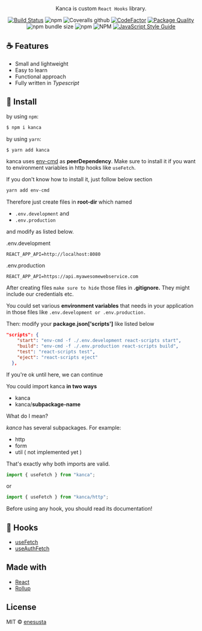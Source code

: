 
<br/>

<div align="center">

 Kanca is custom `React Hooks` library.

[![Build Status](https://img.shields.io/travis/73VW/TechnicalReport.svg?style=for-the-badge&label=build)](https://travis-ci.com/enesusta/kanca)
![npm](https://img.shields.io/npm/v/kanca?color=orange&style=for-the-badge)
![Coveralls github](https://img.shields.io/coveralls/github/enesusta/kanca?style=for-the-badge)
[![CodeFactor](https://www.codefactor.io/repository/github/enesusta/kanca/badge?style=for-the-badge)](https://www.codefactor.io/repository/github/enesusta/kanca)
[![Package Quality](https://npm.packagequality.com/shield/kanca.svg?style=for-the-badge&color=red)](https://packagequality.com/#?package=kanca)
![npm bundle size](https://img.shields.io/bundlephobia/min/kanca?color=orange&style=for-the-badge)
![npm](https://img.shields.io/npm/dm/kanca?style=for-the-badge)
![NPM](https://img.shields.io/npm/l/kanca?color=blue&style=for-the-badge)
[![JavaScript Style Guide](https://img.shields.io/badge/code_style-standard-brightgreen.svg?style=for-the-badge&color=black)](https://standardjs.com)

</div>

## ☕️ Features

* Small and lightweight
* Easy to learn
* Functional approach
* Fully written in *Typescript*


## 🕺 Install

by using `npm`:
```bash
$ npm i kanca
```

by using `yarn`:

```bash
$ yarn add kanca
```

kanca uses [env-cmd](https://www.npmjs.com/package/env-cmd) as **peerDependency**. Make sure to install it if you want to environment variables in http hooks like `useFetch`. 

If you don't know how to install it, just follow below section

```bash
yarn add env-cmd
```

Therefore just create files in **root-dir** which named 
- `.env.development` and
- `.env.production` 
  
and modify as listed below.

.env.development
```env
REACT_APP_API=http://localhost:8080
```

.env.production
```env
REACT_APP_API=https://api.myawesomewebservice.com
```

After creating files `make sure to hide` those files in **.gitignore.** They might include our credentials etc.

You could set various **environment variables** that needs in your application in those files like `.env.development or .env.production.`

Then: modify your **package.json['scripts']** like listed below

```json
"scripts": {
    "start": "env-cmd -f ./.env.development react-scripts start",
    "build": "env-cmd -f ./.env.production react-scripts build",
    "test": "react-scripts test",
    "eject": "react-scripts eject"
  },
```

If you're ok until here, we can continue

You could import kanca **in two ways**

- kanca
- kanca/**subpackage-name**


What do I mean?

*kanca* has several subpackages. For example:

- http
- form
- util ( not implemented yet )

That's exactly why both imports are valid.


```jsx
import { useFetch } from "kanca";
```

or

```jsx
import { useFetch } from "kanca/http";
```


Before using any hook, you should read its documentation!


## 🎨 Hooks

- [useFetch](docs/useFetch.md)
- [useAuthFetch](docs/useAuthFetch.md)

## Made with

- [React](https://reactjs.org/)
- [Rollup](https://rollupjs.org/guide/en/)


## License

MIT © [enesusta](https://github.com/enesusta)
